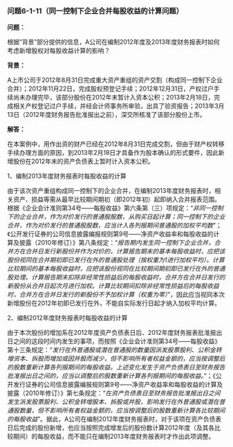 ### 问题6-1-11（同一控制下企业合并每股收益的计算问题）

**问题：**

根据”背景”部分提供的信息，A公司在编制2012年度及2013年度财务报表时如何考虑新增股权对每股收益计算的影响？

**背景：**

A上市公司于2012年8月31日完成重大资产重组的资产交割（构成同一控制下企业合并）；2012年11月22日，完成股权预登记手续；2012年12月31日，产权过户手续尚未办理完毕，该部分股份在2012年末暂计入资本公积；2013年2月18日，完成相关产权登记过户手续，并经会计师事务所审验，出具了验资报告；2013年3月13日（2012年度财务报告批准报出之前），深交所核准了该部分股份上市。

**解答：**

在本案例中，用作出资的财产已经在2012年8月31日完成交割，但由于财产权转移手续办理方面的原因，到2013年2月18日才具备作为股本确认的形式要件，因此新增股份在2012年末的资产负债表上暂时计入资本公积。

1、编制2013年度财务报表时每股收益的计算

由于该次资产重组构成同一控制下的企业合并，在编制2013年度财务报表时，相关资产、损益等需从最早比较期间期初（即2012年初）起即纳入合并报表范围。根据《企业会计准则第34号——每股收益》第六条第（三）项规定：“*非同一控制下的企业合并，作为对价发行的普通股股数，从购买日起计算；同一控制下的企业合并，作为对价发行的普通股股数，应当计入各列报期间普通股的加权平均数*”；《公开发行证券的公司信息披露编报规则第9号——净资产收益率和每股收益的计算及披露（2010年修订）》第八条规定：“*报告期内发生同一控制下企业合并，合并方在合并日发行新股份并作为对价的，计算报告期末的基本每股收益时，应把该股份视同在合并期初即已发行在外的普通股处理（按权重为1进行加权平均）。计算比较期间的基本每股收益时，应把该股份视同在比较期间期初即已发行在外的普通股处理。计算报告期末扣除非经常性损益后的每股收益时，合并方在合并日发行的新股份从合并日起次月进行加权。计算比较期间扣除非经常性损益后的每股收益时，合并方在合并日发行的新股份不予加权计算（权重为零）*”，因此应当视同本次新增股份在2012年初即已发行在外，不能自实际发行日起才纳入加权平均计算。

2、编制2012年度财务报表时每股收益的计算

由于本次股份的增加系在2012年度资产负债表日后、2012年度财务报表批准报出日之间的这段时间内发生的事项，而按照《企业会计准则第34号——每股收益》第十三条规定：“*发行在外普通股或潜在普通股的数量因派发股票股利、公积金转增资本、拆股而增加或因并股而减少，但不影响所有者权益金额的，应当按调整后的股数重新计算各列报期间的每股收益。上述变化发生于资产负债表日至财务报告批准报出日之间的，应当以调整后的股数重新计算各列报期间的每股收益。*”；《公开发行证券的公司信息披露编报规则第9号——净资产收益率和每股收益的计算及披露（2010年修订）》第七条规定：“*在资产负债表日至财务报告批准报出日之间发生派发股票股利、公积金转增股本、拆股或并股，影响发行在外普通股或潜在普通股数量，但不影响所有者权益金额的，应当按调整后的股数重新计算各比较期间的每股收益*”。据此，A公司在编制2012年度财务报表时，对于该项在资产负债表日后完成的股份新增，也应当按照完成增发后的股份数计算2012年度（及其各比较期间）的每股收益，而不能只在编制2013年度财务报表时才作出此项调整。